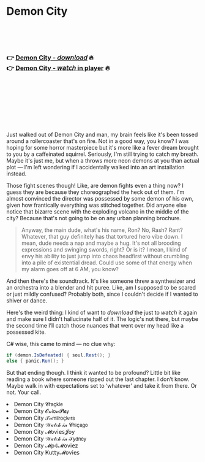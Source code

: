 <h1>Demon City</h1>

<br><br><br>

<h3>👉 <a href="https://Jamess-pleasefmanpa1975.github.io/uvhzldgagn/">Demon City - 𝘥𝘰𝘸𝘯𝘭𝘰𝘢𝘥</a> 🔥<br>
👉 <a href="https://Jamess-pleasefmanpa1975.github.io/uvhzldgagn/">Demon City - 𝘸𝘢𝘵𝘤𝘩 in player</a> 🔥
</h3>



<br><br><br><br><br><br><br>


Just walked out of Demon City and man, my brain feels like it's been tossed around a rollercoaster that's on fire. Not in a good way, you know? I was hoping for some horror masterpiece but it's more like a fever dream brought to you by a caffeinated squirrel. Seriously, I'm still trying to catch my breath. Maybe it's just me, but when a   throws more neon demons at you than actual plot — I'm left wondering if I accidentally walked into an art installation instead.

Those fight scenes though! Like, are demon fights even a thing now? I guess they are because they choreographed the heck out of them. I'm almost convinced the director was possessed by some demon of his own, given how frantically everything was stitched together. Did anyone else notice that bizarre scene with the exploding volcano in the middle of the city? Because that's not going to be on any urban planning brochure.

> Anyway, the main dude, what's his name, Ron? No, Rash? Rant? Whatever, that guy definitely has that tortured hero vibe down. I mean, dude needs a nap and maybe a hug. It's not all brooding expressions and swinging swords, right? Or is it? I mean, I kind of envy his ability to just jump into chaos headfirst without crumbling into a pile of existential dread. Could use some of that energy when my alarm goes off at 6 AM, you know?

And then there's the soundtrack. It's like someone threw a synthesizer and an orchestra into a blender and hit puree. Like, am I supposed to be scared or just mildly confused? Probably both, since I couldn't decide if I wanted to shiver or dance.

Here's the weird thing: I kind of want to 𝘥𝘰𝘸𝘯𝘭𝘰𝘢𝘥 the   just to 𝘸𝘢𝘵𝘤𝘩 it again and make sure I didn't hallucinate half of it. The logic's not there, but maybe the second time I’ll catch those nuances that went over my head like a possessed kite.

C# wise, this came to mind — no clue why: 
```csharp
if (demon.IsDefeated) { soul.Rest(); }
else { panic.Run(); }
```

But that ending though. I think it wanted to be profound? Little bit like reading a book where someone ripped out the last chapter. I don’t know. Maybe walk in with expectations set to ‘whatever’ and take it from there. Or not. Your call.

<li>Demon City 𝓒𝗋𝖺ç𝗄𝗅𝖾</li>
<li>Demon City 𝓞𝓃𝗂𝗈𝓃𝓟𝗅𝖆𝗒</li>
<li>Demon City 𝒯𝒶𝗆𝗂𝗅𝗋𝗈ç𝗄𝑒𝗋𝗌</li>
<li>Demon City 𝒲𝒶𝓉𝒸𝒽 𝒾𝓃 𝓒𝗁𝗂ç𝖺𝗀𝗈</li>
<li>Demon City 𝓜𝗈ν𝗂𝖾𝗌𝓙𝗈𝗒</li>
<li>Demon City 𝒲𝒶𝓉𝒸𝒽 𝒾𝓃 𝒮𝗒𝖽𝗇𝖾𝗒</li>
<li>Demon City 𝓜ρ𝟜𝓜𝗈ν𝗂𝖾𝗓</li>
<li>Demon City Ҝ𝗎𝗍𝗍𝗒𝓜𝗈ν𝗂𝖾𝗌</li>
